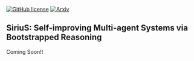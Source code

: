 <!--- BADGES: START --->

[![GitHub license](https://img.shields.io/badge/License-MIT-blue.svg)][#license-gh-package]
[![Arxiv](https://img.shields.io/badge/arXiv-2406.07496-B31B1B.svg)][#arxiv-paper-package]


[#license-gh-package]: https://lbesson.mit-license.org/
[#arxiv-paper-package]: https://arxiv.org/pdf/2502.04780

<!--- BADGES: END --->

## SiriuS: Self-improving Multi-agent Systems via Bootstrapped Reasoning

Coming Soon!!
